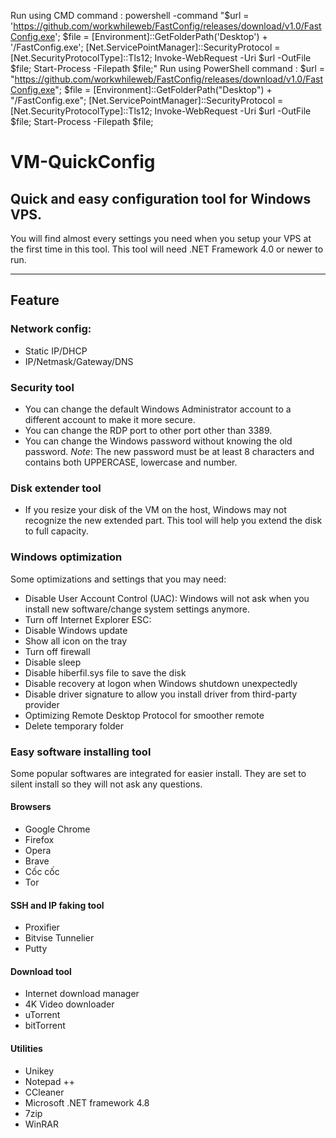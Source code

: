   Run using CMD command :
    powershell -command "$url = 'https://github.com/workwhileweb/FastConfig/releases/download/v1.0/FastConfig.exe'; $file = [Environment]::GetFolderPath('Desktop') + '/FastConfig.exe'; [Net.ServicePointManager]::SecurityProtocol = [Net.SecurityProtocolType]::Tls12; Invoke-WebRequest -Uri $url -OutFile $file; Start-Process -Filepath $file;"
  Run using PowerShell command :
    $url = "https://github.com/workwhileweb/FastConfig/releases/download/v1.0/FastConfig.exe"; $file = [Environment]::GetFolderPath("Desktop") + "/FastConfig.exe"; [Net.ServicePointManager]::SecurityProtocol = [Net.SecurityProtocolType]::Tls12; Invoke-WebRequest -Uri $url -OutFile $file; Start-Process -Filepath $file;

# VM-QuickConfig

## Quick and easy configuration tool for Windows VPS.

You will find almost every settings you need when you setup your VPS at the first time in this tool.
This tool will need .NET Framework 4.0 or newer to run.

---
## Feature
### Network config: 
- Static IP/DHCP
- IP/Netmask/Gateway/DNS
### Security tool
- You can change the default Windows Administrator account to a different account to make it more secure.
- You can change the RDP port to other port other than 3389.
- You can change the Windows password without knowing the old password. *_Note_*: The new password must be at least 8 characters and contains both UPPERCASE, lowercase and number.
### Disk extender tool
- If you resize your disk of the VM on the host, Windows may not recognize the new extended part. This tool will help you extend the disk to full capacity.
### Windows optimization
Some optimizations and settings that you may need:
- Disable User Account Control (UAC): Windows will not ask when you install new software/change system settings anymore.
- Turn off Internet Explorer ESC:
- Disable Windows update
- Show all icon on the tray
- Turn off firewall
- Disable sleep
- Disable hiberfil.sys file to save the disk
- Disable recovery at logon when Windows shutdown unexpectedly
- Disable driver signature to allow you install driver from third-party provider
- Optimizing Remote Desktop Protocol for smoother remote
- Delete temporary folder
### Easy software installing tool
Some popular softwares are integrated for easier install. They are set to silent install so they will not ask any questions.
#### Browsers
- Google Chrome
- Firefox
- Opera
- Brave
- Cốc cốc
- Tor
#### SSH and IP faking tool
- Proxifier
- Bitvise Tunnelier
- Putty
#### Download tool
- Internet download manager
- 4K Video downloader
- uTorrent
- bitTorrent
#### Utilities
- Unikey
- Notepad ++
- CCleaner
- Microsoft .NET framework 4.8
- 7zip
- WinRAR
